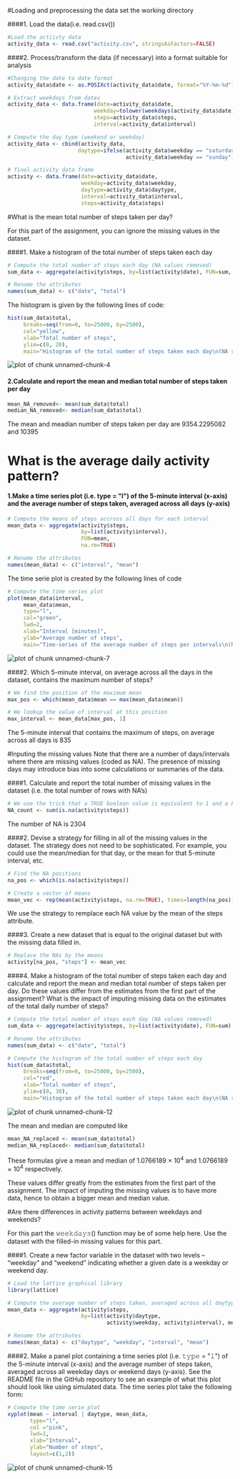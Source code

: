 #Loading and preprocessing the data
set the working directory

####1. Load the data(i.e. read.csv()) 


```r
#Load the actiivty data
activity_data <- read.csv("activity.csv", stringsAsFactors=FALSE) 
```

####2. Process/transform the data (if necessary) into a format suitable for analysis

```r
#Changing the date to date format
activity_data$date <- as.POSIXct(activity_data$date, format="%Y-%m-%d")

# Extract weekdays from dates
activity_data <- data.frame(date=activity_data$date, 
                           weekday=tolower(weekdays(activity_data$date)), 
                           steps=activity_data$steps, 
                           interval=activity_data$interval)

# Compute the day type (weekend or weekday)
activity_data <- cbind(activity_data, 
                      daytype=ifelse(activity_data$weekday == "saturday" | 
                                     activity_data$weekday == "sunday", "weekend", "weekday"))

# final activity data frame
activity <- data.frame(date=activity_data$date, 
                       weekday=activity_data$weekday, 
                       daytype=activity_data$daytype, 
                       interval=activity_data$interval,
                       steps=activity_data$steps)
```

#What is the mean total number of steps taken per day?

For this part of the assignment, you can ignore the missing values in the dataset.

####1. Make a histogram of the total number of steps taken each day


```r
# Compute the total number of steps each day (NA values removed)
sum_data <- aggregate(activity$steps, by=list(activity$date), FUN=sum, na.rm=TRUE)

# Rename the attributes
names(sum_data) <- c("date", "total")
```

The histogram is given by the following lines of code:


```r
hist(sum_data$total, 
     breaks=seq(from=0, to=25000, by=2500),
     col="yellow", 
     xlab="Total number of steps", 
     ylim=c(0, 20), 
     main="Histogram of the total number of steps taken each day\n(NA removed)")
```

![plot of chunk unnamed-chunk-4](figure/unnamed-chunk-4-1.png)

#### 2.Calculate and report the mean and median total number of steps taken per day


```r
mean_NA_removed<- mean(sum_data$total)
median_NA_removed<- median(sum_data$total)
```

The mean and meadian number of steps taken per day are 9354.2295082 and 10395 

# What is the average daily activity pattern?
#### 1.Make a time series plot (i.e. type = "l") of the 5-minute interval (x-axis) and the average number of steps taken, averaged across all days (y-axis)


```r
# Compute the means of steps accross all days for each interval
mean_data <- aggregate(activity$steps, 
                       by=list(activity$interval), 
                       FUN=mean, 
                       na.rm=TRUE)

# Rename the attributes
names(mean_data) <- c("interval", "mean")
```

The time serie plot is created by the following lines of code


```r
# Compute the time series plot
plot(mean_data$interval, 
     mean_data$mean, 
     type="l", 
     col="green", 
     lwd=2, 
     xlab="Interval [minutes]", 
     ylab="Average number of steps", 
     main="Time-series of the average number of steps per intervals\n(NA removed)")
```

![plot of chunk unnamed-chunk-7](figure/unnamed-chunk-7-1.png)

####2. Which 5-minute interval, on average across all the days in the dataset, contains the maximum number of steps?


```r
# We find the position of the maximum mean
max_pos <- which(mean_data$mean == max(mean_data$mean))

# We lookup the value of interval at this position
max_interval <- mean_data[max_pos, 1]
```

The 5-minute interval that contains the maximum of steps, on average across all days is 835

#Inputing the missing values
Note that there are a number of days/intervals where there are missing values (coded as NA). The presence of missing days may introduce bias into some calculations or summaries of the data.

####1. Calculate and report the total number of missing values in the dataset (i.e. the total number of rows with NA’s)


```r
# We use the trick that a TRUE boolean value is equivalent to 1 and a FALSE to 0.
NA_count <- sum(is.na(activity$steps))
```

The number of NA is 2304

####2. Devise a strategy for filling in all of the missing values in the dataset. The strategy does not need to be sophisticated. For example, you could use the mean/median for that day, or the mean for that 5-minute interval, etc.


```r
# Find the NA positions
na_pos <- which(is.na(activity$steps))

# Create a vector of means
mean_vec <- rep(mean(activity$steps, na.rm=TRUE), times=length(na_pos))
```

We use the strategy to remplace each NA value by the mean of the steps attribute.

####3. Create a new dataset that is equal to the original dataset but with the missing data filled in.


```r
# Replace the NAs by the means
activity[na_pos, "steps"] <- mean_vec
```

####4. Make a histogram of the total number of steps taken each day and calculate and report the mean and median total number of steps taken per day. Do these values differ from the estimates from the first part of the assignment? What is the impact of imputing missing data on the estimates of the total daily number of steps?


```r
# Compute the total number of steps each day (NA values removed)
sum_data <- aggregate(activity$steps, by=list(activity$date), FUN=sum)

# Rename the attributes
names(sum_data) <- c("date", "total")

# Compute the histogram of the total number of steps each day
hist(sum_data$total, 
     breaks=seq(from=0, to=25000, by=2500),
     col="red", 
     xlab="Total number of steps", 
     ylim=c(0, 30), 
     main="Histogram of the total number of steps taken each day\n(NA replaced by mean value)")
```

![plot of chunk unnamed-chunk-12](figure/unnamed-chunk-12-1.png)

The mean and median are computed like


```r
mean_NA_replaced <- mean(sum_data$total)
median_NA_replaced<- median(sum_data$total)
```
These formulas give a mean and median of 1.0766189 &times; 10<sup>4</sup> and 1.0766189 &times; 10<sup>4</sup> respectively.

These values differ greatly from the estimates from the first part of the assignment. The impact of imputing the missing values is to have more data, hence to obtain a bigger mean and median value.

#Are there differences in activity patterns between weekdays and weekends?

For this part the 𝚠𝚎𝚎𝚔𝚍𝚊𝚢𝚜() function may be of some help here. Use the dataset with the filled-in missing values for this part.

####1. Create a new factor variable in the dataset with two levels – “weekday” and “weekend” indicating whether a given date is a weekday or weekend day.


```r
# Load the lattice graphical library
library(lattice)

# Compute the average number of steps taken, averaged across all daytype variable
mean_data <- aggregate(activity$steps, 
                       by=list(activity$daytype, 
                               activity$weekday, activity$interval), mean)

# Rename the attributes
names(mean_data) <- c("daytype", "weekday", "interval", "mean")
```

####2. Make a panel plot containing a time series plot (i.e. 𝚝𝚢𝚙𝚎 = "𝚕") of the 5-minute interval (x-axis) and the average number of steps taken, averaged across all weekday days or weekend days (y-axis). See the README file in the GitHub repository to see an example of what this plot should look like using simulated data.
The time series plot take the following form:


```r
# Compute the time serie plot
xyplot(mean ~ interval | daytype, mean_data, 
       type="l", 
       col ="pink",
       lwd=1, 
       xlab="Interval", 
       ylab="Number of steps", 
       layout=c(1,2))
```

![plot of chunk unnamed-chunk-15](figure/unnamed-chunk-15-1.png)

